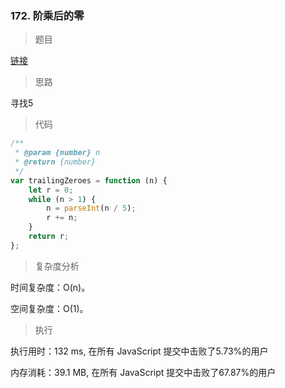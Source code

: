 ### 172. 阶乘后的零

> 题目

[链接](https://leetcode-cn.com/problems/factorial-trailing-zeroes/)

> 思路

寻找5

> 代码

```js
/**
 * @param {number} n
 * @return {number}
 */
var trailingZeroes = function (n) {
    let r = 0;
    while (n > 1) {
        n = parseInt(n / 5);
        r += n;
    }
    return r;
};
```

> 复杂度分析

时间复杂度：O(n)。

空间复杂度：O(1)。

> 执行

执行用时：132 ms, 在所有 JavaScript 提交中击败了5.73%的用户

内存消耗：39.1 MB, 在所有 JavaScript 提交中击败了67.87%的用户
